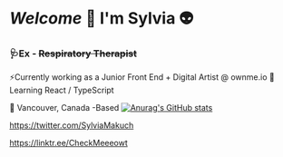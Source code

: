 # _Welcome_ :wave: I'm Sylvia :alien: ##

###     🩺Ex - ~~Respiratory Therapist~~
⚡Currently working as a Junior Front End + Digital Artist @ ownme.io
🌱Learning React / TypeScript

				

:round_pushpin:  Vancouver, Canada -Based 
[![Anurag's GitHub stats](https://github-readme-stats.vercel.app/api?username=sylviamakuch)](https://github.com/sylviamakuch/github-readme-stats)


https://twitter.com/SylviaMakuch

https://linktr.ee/CheckMeeeowt
